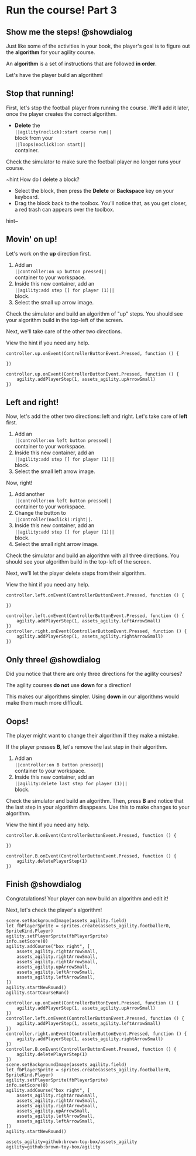 # Run the course! Part 3

## Show me the steps! @showdialog

Just like some of the activities in your book,
the player's goal is to figure out the **algorithm**
for your agility course.

An **algorithm** is a set of instructions that are
followed **in order**.

Let's have the player build an algorithm!

## Stop that running!

First, let's stop the football player from running the course.
We'll add it later, once the player creates the correct algorithm.

-   **Delete** the   
``||agility(noclick):start course run||``   
block from your   
``||loops(noclick):on start||``   
container.

Check the simulator to make sure the football player
no longer runs your course.

~hint How do I delete a block?

-   Select the block,
then press the **Delete** or **Backspace** key
on your keyboard.
-   Drag the block back to the toolbox.
You'll notice that, as you get closer,
a red trash can appears over the toolbox.

hint~

## Movin' on up!

Let's work on the **up** direction first.

1.  Add an   
``||controller:on up button pressed||``   
container to your workspace.
1.  Inside this new container, add an   
``||agility:add step [] for player (1)||``   
block.
1.  Select the small up arrow image.

Check the simulator and build an algorithm of "up" steps.
You should see your algorithm build in the top-left of the screen.

Next, we'll take care of the other two directions.

View the hint if you need any help.

```blockconfig.local
controller.up.onEvent(ControllerButtonEvent.Pressed, function () {

})
```

```block
controller.up.onEvent(ControllerButtonEvent.Pressed, function () {
    agility.addPlayerStep(1, assets_agility.upArrowSmall)
})
```

## Left and right!

Now, let's add the other two directions: left and right.
Let's take care of **left** first.

1.  Add an   
``||controller:on left button pressed||``   
container to your workspace.
1.  Inside this new container, add an   
``||agility:add step [] for player (1)||``   
block.
1.  Select the small left arrow image.

Now, right!

1.  Add another   
``||controller:on left button pressed||``   
container to your workspace.
1.  Change the button to   
``||controller(noclick):right||``.
1.  Inside this new container, add an   
``||agility:add step [] for player (1)||``   
block.
1.  Select the small right arrow image.

Check the simulator and build an algorithm with all three directions.
You should see your algorithm build in the top-left of the screen.

Next, we'll let the player delete steps from their algorithm.

View the hint if you need any help.

```blockconfig.local
controller.left.onEvent(ControllerButtonEvent.Pressed, function () {

})
```

```block
controller.left.onEvent(ControllerButtonEvent.Pressed, function () {
    agility.addPlayerStep(1, assets_agility.leftArrowSmall)
})
controller.right.onEvent(ControllerButtonEvent.Pressed, function () {
    agility.addPlayerStep(1, assets_agility.rightArrowSmall)
})
```

## Only three! @showdialog

Did you notice that there are only three directions for
the agility courses?

The agility courses **do not** use **down** for a direction!

This makes our algorithms simpler. Using **down** in our algorithms
would make them much more difficult.

## Oops!

The player might want to change their algorithm if they make a mistake.

If the player presses **B**, let's remove the last step in their algorithm.

1.  Add an   
``||controller:on B button pressed||``   
container to your workspace.
1.  Inside this new container, add an   
``||agility:delete last step for player (1)||``   
block.

Check the simulator and build an algorithm.
Then, press **B** and notice that the last step in your algorithm disappears.
Use this to make changes to your algorithm.

View the hint if you need any help.

```blockconfig.local
controller.B.onEvent(ControllerButtonEvent.Pressed, function () {

})
```

```block
controller.B.onEvent(ControllerButtonEvent.Pressed, function () {
    agility.deletePlayerStep(1)
})
```

## Finish @showdialog

Congratulations! Your player can now build an algorithm and edit it!

Next, let's check the player's algorithm!

```template
scene.setBackgroundImage(assets_agility.field)
let fbPlayerSprite = sprites.create(assets_agility.footballer0, SpriteKind.Player)
agility.setPlayerSprite(fbPlayerSprite)
info.setScore(0)
agility.addCourse("box right", [
	assets_agility.rightArrowSmall,
	assets_agility.rightArrowSmall,
	assets_agility.rightArrowSmall,
	assets_agility.upArrowSmall,
	assets_agility.leftArrowSmall,
	assets_agility.leftArrowSmall,
])
agility.startNewRound()
agility.startCourseRun()
```

```ghost
controller.up.onEvent(ControllerButtonEvent.Pressed, function () {
    agility.addPlayerStep(1, assets_agility.upArrowSmall)
})
controller.left.onEvent(ControllerButtonEvent.Pressed, function () {
    agility.addPlayerStep(1, assets_agility.leftArrowSmall)
})
controller.right.onEvent(ControllerButtonEvent.Pressed, function () {
    agility.addPlayerStep(1, assets_agility.rightArrowSmall)
})
controller.B.onEvent(ControllerButtonEvent.Pressed, function () {
    agility.deletePlayerStep(1)
})
scene.setBackgroundImage(assets_agility.field)
let fbPlayerSprite = sprites.create(assets_agility.footballer0, SpriteKind.Player)
agility.setPlayerSprite(fbPlayerSprite)
info.setScore(0)
agility.addCourse("box right", [
	assets_agility.rightArrowSmall,
	assets_agility.rightArrowSmall,
	assets_agility.rightArrowSmall,
	assets_agility.upArrowSmall,
	assets_agility.leftArrowSmall,
	assets_agility.leftArrowSmall,
])
agility.startNewRound()
```

```package
assets_agility=github:brown-toy-box/assets_agility
agility=github:brown-toy-box/agility
```